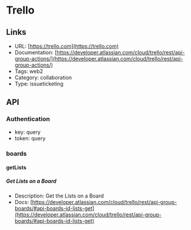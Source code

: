 # Trello

## Links

* URL: [https://trello.com](https://trello.com)
* Documentation: [https://developer.atlassian.com/cloud/trello/rest/api-group-actions/](https://developer.atlassian.com/cloud/trello/rest/api-group-actions/)
* Tags: web2
* Category: collaboration
* Type: issueticketing

## API

### Authentication

* key: query
* token: query

### boards

#### getLists

##### Get Lists on a Board

* Description: Get the Lists on a Board
* Docs: [https://developer.atlassian.com/cloud/trello/rest/api-group-boards/#api-boards-id-lists-get](https://developer.atlassian.com/cloud/trello/rest/api-group-boards/#api-boards-id-lists-get)
